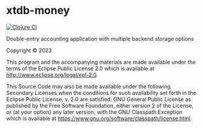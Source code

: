 # xtdb-money
[![Clojure CI](https://github.com/dgknght/xtdb-money/actions/workflows/clojure.yml/badge.svg)](https://github.com/dgknght/xtdb-money/actions/workflows/clojure.yml)

Double-entry accounting application with multiple backend storage options

Copyright © 2023

This program and the accompanying materials are made available under the
terms of the Eclipse Public License 2.0 which is available at
http://www.eclipse.org/legal/epl-2.0.

This Source Code may also be made available under the following Secondary
Licenses when the conditions for such availability set forth in the Eclipse
Public License, v. 2.0 are satisfied: GNU General Public License as published by
the Free Software Foundation, either version 2 of the License, or (at your
option) any later version, with the GNU Classpath Exception which is available
at https://www.gnu.org/software/classpath/license.html.
